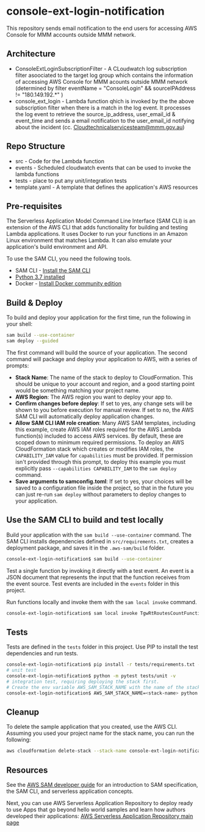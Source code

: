 # console-ext-login-notification

This repository sends email notification to the end users for accessing AWS Console for MMM accounts outside MMM network.

## Architecture
- ConsoleExtLoginSubscriptionFilter - A CLoudwatch log subscription filter asoociated to the target log group which contains the information of accessing AWS Console for MMM acounts outside MMM network (determined by filter eventName = "ConsoleLogin" && sourceIPAddress != "180.149.192.*" )
- console_ext_login - Lambda function qhich is invoked by the the above subscription filter when there is a match in the log event. It processes the log event to retrieve the source_ip_address, user_email_id & event_time and sends a email notification to the user_email_id notifying about the incident (cc. Cloudtechnicalservicesteam@mmm.gov.au)

## Repo Structure 
- src - Code for the Lambda function
- events - Scheduled cloudwatch events that can be used to invoke the lambda functions
- tests - place to put any unit/integration tests
- template.yaml - A template that defines the application's AWS resources

## Pre-requisites

The Serverless Application Model Command Line Interface (SAM CLI) is an extension of the AWS CLI that adds functionality for building and testing Lambda applications. It uses Docker to run your functions in an Amazon Linux environment that matches Lambda. It can also emulate your application's build environment and API.

To use the SAM CLI, you need the following tools.

* SAM CLI - [Install the SAM CLI](https://docs.aws.amazon.com/serverless-application-model/latest/developerguide/serverless-sam-cli-install.html)
* [Python 3.7 installed](https://www.python.org/downloads/)
* Docker - [Install Docker community edition](https://hub.docker.com/search/?type=edition&offering=community)

## Build & Deploy
To build and deploy your application for the first time, run the following in your shell:

```bash
sam build --use-container
sam deploy --guided
```

The first command will build the source of your application. The second command will package and deploy your application to AWS, with a series of prompts:

* **Stack Name**: The name of the stack to deploy to CloudFormation. This should be unique to your account and region, and a good starting point would be something matching your project name.
* **AWS Region**: The AWS region you want to deploy your app to.
* **Confirm changes before deploy**: If set to yes, any change sets will be shown to you before execution for manual review. If set to no, the AWS SAM CLI will automatically deploy application changes.
* **Allow SAM CLI IAM role creation**: Many AWS SAM templates, including this example, create AWS IAM roles required for the AWS Lambda function(s) included to access AWS services. By default, these are scoped down to minimum required permissions. To deploy an AWS CloudFormation stack which creates or modifies IAM roles, the `CAPABILITY_IAM` value for `capabilities` must be provided. If permission isn't provided through this prompt, to deploy this example you must explicitly pass `--capabilities CAPABILITY_IAM` to the `sam deploy` command.
* **Save arguments to samconfig.toml**: If set to yes, your choices will be saved to a configuration file inside the project, so that in the future you can just re-run `sam deploy` without parameters to deploy changes to your application.

## Use the SAM CLI to build and test locally

Build your application with the `sam build --use-container` command. The SAM CLI installs dependencies defined in `src/requirements.txt`, creates a deployment package, and saves it in the `.aws-sam/build` folder.

```bash
console-ext-login-notification$ sam build --use-container
```

Test a single function by invoking it directly with a test event. An event is a JSON document that represents the input that the function receives from the event source. Test events are included in the `events` folder in this project.

Run functions locally and invoke them with the `sam local invoke` command.

```bash
console-ext-login-notification$ sam local invoke TgwRtRoutesCountFunction --event events/event_tgw_rt_routes_count.json
```

## Tests

Tests are defined in the `tests` folder in this project. Use PIP to install the test dependencies and run tests.

```bash
console-ext-login-notification$ pip install -r tests/requirements.txt --user
# unit test
console-ext-login-notification$ python -m pytest tests/unit -v
# integration test, requiring deploying the stack first.
# Create the env variable AWS_SAM_STACK_NAME with the name of the stack we are testing
console-ext-login-notification$ AWS_SAM_STACK_NAME=<stack-name> python -m pytest tests/integration -v
```

## Cleanup

To delete the sample application that you created, use the AWS CLI. Assuming you used your project name for the stack name, you can run the following:

```bash
aws cloudformation delete-stack --stack-name console-ext-login-notification
```

## Resources

See the [AWS SAM developer guide](https://docs.aws.amazon.com/serverless-application-model/latest/developerguide/what-is-sam.html) for an introduction to SAM specification, the SAM CLI, and serverless application concepts.

Next, you can use AWS Serverless Application Repository to deploy ready to use Apps that go beyond hello world samples and learn how authors developed their applications: [AWS Serverless Application Repository main page](https://aws.amazon.com/serverless/serverlessrepo/)
